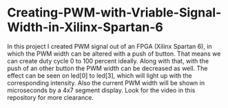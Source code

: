 # Creating-PWM-with-Vriable-Signal-Width-in-Xilinx-Spartan-6
In this project I created PWM signal out of an FPGA (Xilinx Spartan 6), in which the PWM width can be altered with a push of button. That means we can create duty cycle 0 to 100 percent ideally. Along with that, with the push of an other button the PWM width can be decreased as well. The effect can be seen on led[0] to led[3], which will light up with the corresponding intensity. Also the current PWM width will be shown in microseconds by a 4x7 segment display. Look for the video in this repository for more clearance. 
